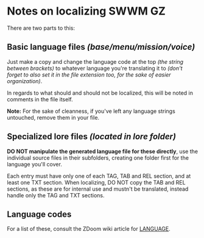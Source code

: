 # Notes on localizing SWWM GZ

There are two parts to this:

## Basic language files *(base/menu/mission/voice)*

Just make a copy and change the language code at the top *(the string between brackets)* to whatever language you're translating it to *(don't forget to also set it in the file extension too, for the sake of easier organization)*.

In regards to what should and should not be localized, this will be noted in comments in the file itself.

**Note:** For the sake of cleanness, if you've left any language strings untouched, remove them in your file.

## Specialized lore files *(located in lore folder)*

**DO NOT manipulate the generated language file for these directly**, use the individual source files in their subfolders, creating one folder first for the language you'll cover.

Each entry must have only one of each TAG, TAB and REL section, and at least one TXT section. When localizing, DO NOT copy the TAB and REL sections, as these are for internal use and mustn't be translated, instead handle only the TAG and TXT sections.

## Language codes

For a list of these, consult the ZDoom wiki article for [LANGUAGE](https://zdoom.org/wiki/LANGUAGE#Language_codes).